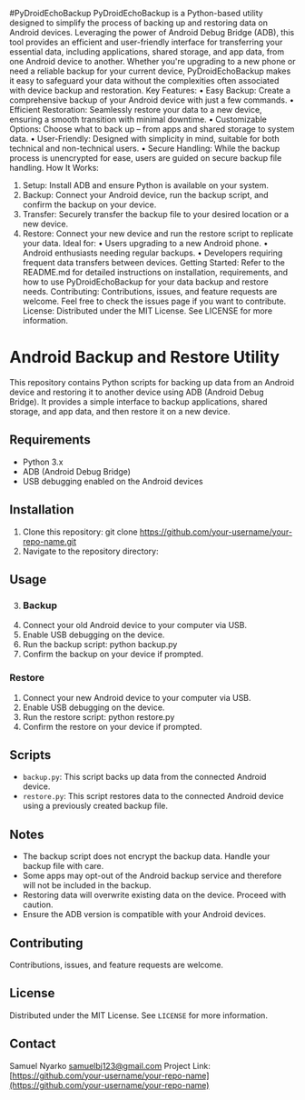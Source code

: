 #PyDroidEchoBackup
PyDroidEchoBackup is a Python-based utility designed to simplify the process of backing up and restoring data on Android devices. Leveraging the power of Android Debug Bridge (ADB), this tool provides an efficient and user-friendly interface for transferring your essential data, including applications, shared storage, and app data, from one Android device to another.
Whether you're upgrading to a new phone or need a reliable backup for your current device, PyDroidEchoBackup makes it easy to safeguard your data without the complexities often associated with device backup and restoration.
Key Features:
•	Easy Backup: Create a comprehensive backup of your Android device with just a few commands.
•	Efficient Restoration: Seamlessly restore your data to a new device, ensuring a smooth transition with minimal downtime.
•	Customizable Options: Choose what to back up – from apps and shared storage to system data.
•	User-Friendly: Designed with simplicity in mind, suitable for both technical and non-technical users.
•	Secure Handling: While the backup process is unencrypted for ease, users are guided on secure backup file handling.
How It Works:
1.	Setup: Install ADB and ensure Python is available on your system.
2.	Backup: Connect your Android device, run the backup script, and confirm the backup on your device.
3.	Transfer: Securely transfer the backup file to your desired location or a new device.
4.	Restore: Connect your new device and run the restore script to replicate your data.
Ideal for:
•	Users upgrading to a new Android phone.
•	Android enthusiasts needing regular backups.
•	Developers requiring frequent data transfers between devices.
Getting Started:
Refer to the README.md for detailed instructions on installation, requirements, and how to use PyDroidEchoBackup for your data backup and restore needs.
Contributing:
Contributions, issues, and feature requests are welcome. Feel free to check the issues page if you want to contribute.
License:
Distributed under the MIT License. See LICENSE for more information.

# Android Backup and Restore Utility
This repository contains Python scripts for backing up data from an Android device and restoring it to another device using ADB (Android Debug Bridge). It provides a simple interface to backup applications, shared storage, and app data, and then restore it on a new device.
## Requirements
- Python 3.x
- ADB (Android Debug Bridge)
- USB debugging enabled on the Android devices
## Installation
1.	Clone this repository:
git clone https://github.com/your-username/your-repo-name.git
2.	Navigate to the repository directory:
## Usage
3.	### Backup
1. Connect your old Android device to your computer via USB.
2. Enable USB debugging on the device.
3. Run the backup script:
python backup.py
4.	 Confirm the backup on your device if prompted.
### Restore
1. Connect your new Android device to your computer via USB.
2. Enable USB debugging on the device.
3. Run the restore script:
python restore.py
5.	 Confirm the restore on your device if prompted.
## Scripts
- `backup.py`: This script backs up data from the connected Android device.
- `restore.py`: This script restores data to the connected Android device using a previously created backup file.

## Notes
- The backup script does not encrypt the backup data. Handle your backup file with care.
- Some apps may opt-out of the Android backup service and therefore will not be included in the backup.
- Restoring data will overwrite existing data on the device. Proceed with caution.
- Ensure the ADB version is compatible with your Android devices.
## Contributing
Contributions, issues, and feature requests are welcome.
## License
Distributed under the MIT License. See `LICENSE` for more information.
## Contact
Samuel Nyarko samuelbj123@gmail.com
Project Link: [https://github.com/your-username/your-repo-name](https://github.com/your-username/your-repo-name)

